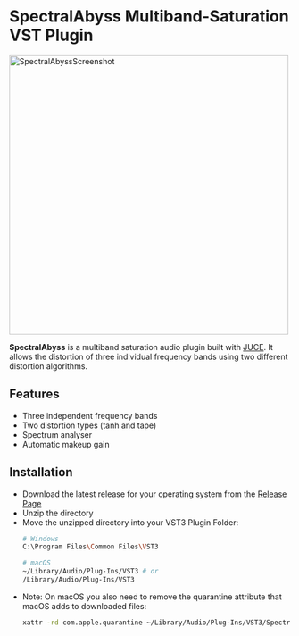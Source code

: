 # SpectralAbyss Multiband-Saturation VST Plugin

<img width="500" alt="SpectralAbyssScreenshot" src="https://github.com/user-attachments/assets/0f55000b-6675-4339-9b2d-c05b0eaf80f4" />

**SpectralAbyss** is a multiband saturation audio plugin built with [JUCE](https://juce.com/).
It allows the distortion of three individual frequency bands using two different distortion algorithms.

## Features
* Three independent frequency bands
* Two distortion types (tanh and tape)
* Spectrum analyser
* Automatic makeup gain

## Installation
* Download the latest release for your operating system from the [Release Page](https://github.com/pschaupp/spectral-abyss-multiband-saturation/releases/latest)
* Unzip the directory
* Move the unzipped directory into your VST3 Plugin Folder:
  ```bash
  # Windows
  C:\Program Files\Common Files\VST3
  
  # macOS
  ~/Library/Audio/Plug-Ins/VST3 # or
  /Library/Audio/Plug-Ins/VST3
  ```
* Note: On macOS you also need to remove the quarantine attribute that macOS adds to downloaded files:
  ```bash
  xattr -rd com.apple.quarantine ~/Library/Audio/Plug-Ins/VST3/SpectralAbyss-build-v001-macOS
  ```
